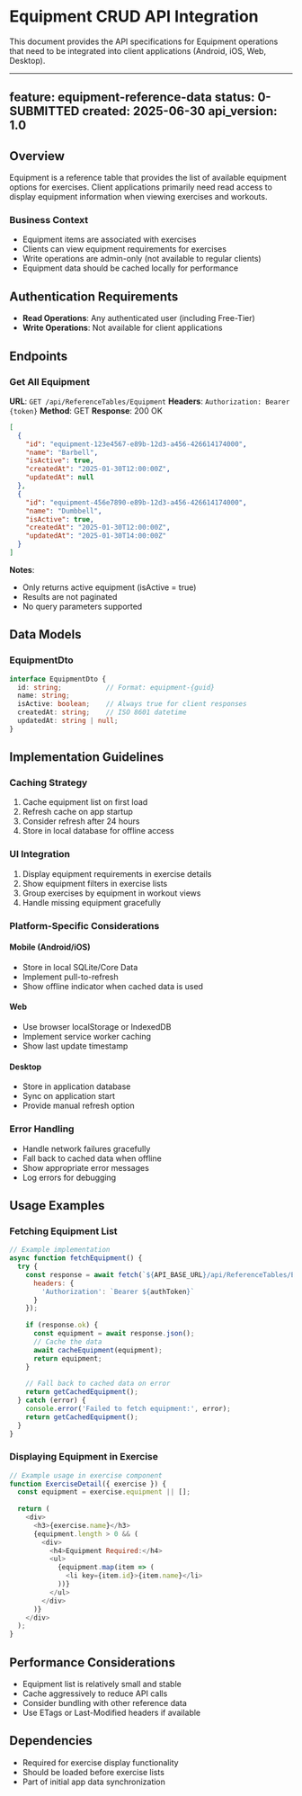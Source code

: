 # Equipment CRUD API Integration

This document provides the API specifications for Equipment operations that need to be integrated into client applications (Android, iOS, Web, Desktop).

---
feature: equipment-reference-data
status: 0-SUBMITTED
created: 2025-06-30
api_version: 1.0
---

## Overview

Equipment is a reference table that provides the list of available equipment options for exercises. Client applications primarily need read access to display equipment information when viewing exercises and workouts.

### Business Context
- Equipment items are associated with exercises
- Clients can view equipment requirements for exercises
- Write operations are admin-only (not available to regular clients)
- Equipment data should be cached locally for performance

## Authentication Requirements

- **Read Operations**: Any authenticated user (including Free-Tier)
- **Write Operations**: Not available for client applications

## Endpoints

### Get All Equipment
**URL**: `GET /api/ReferenceTables/Equipment`
**Headers**: `Authorization: Bearer {token}`
**Method**: GET
**Response**: 200 OK

```json
[
  {
    "id": "equipment-123e4567-e89b-12d3-a456-426614174000",
    "name": "Barbell",
    "isActive": true,
    "createdAt": "2025-01-30T12:00:00Z",
    "updatedAt": null
  },
  {
    "id": "equipment-456e7890-e89b-12d3-a456-426614174000",
    "name": "Dumbbell",
    "isActive": true,
    "createdAt": "2025-01-30T12:00:00Z",
    "updatedAt": "2025-01-30T14:00:00Z"
  }
]
```

**Notes**:
- Only returns active equipment (isActive = true)
- Results are not paginated
- No query parameters supported

## Data Models

### EquipmentDto
```typescript
interface EquipmentDto {
  id: string;           // Format: equipment-{guid}
  name: string;
  isActive: boolean;    // Always true for client responses
  createdAt: string;    // ISO 8601 datetime
  updatedAt: string | null;
}
```

## Implementation Guidelines

### Caching Strategy
1. Cache equipment list on first load
2. Refresh cache on app startup
3. Consider refresh after 24 hours
4. Store in local database for offline access

### UI Integration
1. Display equipment requirements in exercise details
2. Show equipment filters in exercise lists
3. Group exercises by equipment in workout views
4. Handle missing equipment gracefully

### Platform-Specific Considerations

#### Mobile (Android/iOS)
- Store in local SQLite/Core Data
- Implement pull-to-refresh
- Show offline indicator when cached data is used

#### Web
- Use browser localStorage or IndexedDB
- Implement service worker caching
- Show last update timestamp

#### Desktop
- Store in application database
- Sync on application start
- Provide manual refresh option

### Error Handling
- Handle network failures gracefully
- Fall back to cached data when offline
- Show appropriate error messages
- Log errors for debugging

## Usage Examples

### Fetching Equipment List
```javascript
// Example implementation
async function fetchEquipment() {
  try {
    const response = await fetch(`${API_BASE_URL}/api/ReferenceTables/Equipment`, {
      headers: {
        'Authorization': `Bearer ${authToken}`
      }
    });
    
    if (response.ok) {
      const equipment = await response.json();
      // Cache the data
      await cacheEquipment(equipment);
      return equipment;
    }
    
    // Fall back to cached data on error
    return getCachedEquipment();
  } catch (error) {
    console.error('Failed to fetch equipment:', error);
    return getCachedEquipment();
  }
}
```

### Displaying Equipment in Exercise
```javascript
// Example usage in exercise component
function ExerciseDetail({ exercise }) {
  const equipment = exercise.equipment || [];
  
  return (
    <div>
      <h3>{exercise.name}</h3>
      {equipment.length > 0 && (
        <div>
          <h4>Equipment Required:</h4>
          <ul>
            {equipment.map(item => (
              <li key={item.id}>{item.name}</li>
            ))}
          </ul>
        </div>
      )}
    </div>
  );
}
```

## Performance Considerations
- Equipment list is relatively small and stable
- Cache aggressively to reduce API calls
- Consider bundling with other reference data
- Use ETags or Last-Modified headers if available

## Dependencies
- Required for exercise display functionality
- Should be loaded before exercise lists
- Part of initial app data synchronization